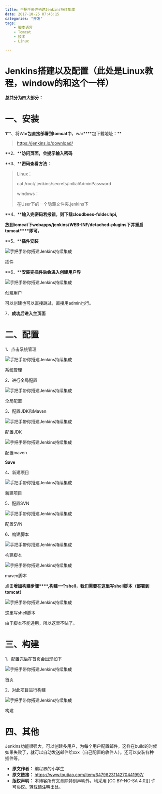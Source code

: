 ```yaml
---
title: 手把手带你搭建Jenkins持续集成
date: 2017-10-25 07:45:15
categories: "开发"
tags:
	- 脚本语言
	- Tomcat
	- 技术
	- Linux

---
```


# Jenkins搭建以及配置（此处是Linux教程，window的和这个一样） #

**总共分为四大部分：**

# 一、安装 #

**1****、将War****包直接部署到tomcat****中，war****包下载地址：**

> https://jenkins.io/download/

**2、****访问页面，会提示输入密码**

**3、****密码查看方法：**

> Linux：
> 
> cat /root/.jenkins/secrets/initialAdminPassword
> 
> windows：
> 
> 在User下的一个隐藏文件夹.jenkins下

**4、****输入完密码若报错，则下载cloudbees-folder.hpi,**

**放到tomcat****下webapps/jenkins/WEB-INF/detached-plugins****下并重启tomcat****即可。**

**5、****插件安装**

![手把手带你搭建Jenkins持续集成][Jenkins]

插件

**6、****安装完插件后会进入创建用户界**

![手把手带你搭建Jenkins持续集成][Jenkins 1]

创建用户

可以创建也可以直接跳过，直接用admin也行。

7、**成功后进入主页面**

# 二、配置 #

1、点击系统管理

![手把手带你搭建Jenkins持续集成][Jenkins 2]

系统管理

2、进行全局配置

![手把手带你搭建Jenkins持续集成][Jenkins 3]

全局配置

3、配置JDK和Maven

![手把手带你搭建Jenkins持续集成][Jenkins 4]

配置JDK

![手把手带你搭建Jenkins持续集成][Jenkins 5]

配置maven

**Save**

4、新建项目

![手把手带你搭建Jenkins持续集成][Jenkins 6]

新建项目

5、配置SVN

![手把手带你搭建Jenkins持续集成][Jenkins 7]

配置SVN

6、构建脚本

![手把手带你搭建Jenkins持续集成][Jenkins 8]

构建脚本

![手把手带你搭建Jenkins持续集成][Jenkins 9]

maven脚本

点击**增加构建步骤****,****构建一个shell****，我们需要在这里写shell****脚本（部署到tomcat****）**

![手把手带你搭建Jenkins持续集成][Jenkins 10]

这里写shell脚本

由于脚本不能通用，所以这里不贴了。

# 三、构建 #

1、配置完后在首页会出现如下

![手把手带你搭建Jenkins持续集成][Jenkins 11]

首页

2、对此项目进行构建

![手把手带你搭建Jenkins持续集成][Jenkins 12]

构建

# 四、其他 #

Jenkins功能很强大，可以创建多用户，为每个用户配置邮件，这样在build的时候如果失败了，就可以自动发送邮件给xxx（自己配置的收件人）。还可以安装各种插件等。


[Jenkins]: /pro/os/crawler/JBIA-FIR6-FI22.jpg
[Jenkins 1]: /pro/os/crawler/6JJR-IIJV-RRFY.jpg
[Jenkins 2]: /pro/os/crawler/ZYFR-NZUE-R3IU.jpg
[Jenkins 3]: /pro/os/crawler/VI36-7RFB-YJAZ.jpg
[Jenkins 4]: /pro/os/crawler/FRYQ-N2UB-MVQ3.jpg
[Jenkins 5]: /pro/os/crawler/MEMN-6NRU-AIFE.jpg
[Jenkins 6]: /pro/os/crawler/BUIU-UR6F-FYYV.jpg
[Jenkins 7]: /pro/os/crawler/YVQF-YVVR-YIAR.jpg
[Jenkins 8]: /pro/os/crawler/RBY2-AYVE-Y6FF.jpg
[Jenkins 9]: /pro/os/crawler/EN3Y-UJJN-ZNQE.jpg
[Jenkins 10]: /pro/os/crawler/7J2Q-VRI6-VNVQ.jpg
[Jenkins 11]: /pro/os/crawler/QV3M-Z3UJ-63QM.jpg
[Jenkins 12]: /pro/os/crawler/JVYE-VIU6-JFEZ.jpg
 *  **原文作者：** 编程界的小学生
 *  **原文链接：** https://www.toutiao.com/item/6479623114270441997/
 *  **版权声明：** 本博客所有文章除特别声明外，均采用 [CC BY-NC-SA 4.0][] 许可协议。转载请注明出处。